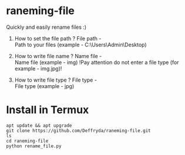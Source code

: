 # raneming-file
Quickly and easily rename files :)

1. How to set the file path ?
File path -    
Path to your files (example - C:\Users\Admin\Desktop)

2. How to write file name ?
Name file -    
Name file (example - img)    !Pay attention do not enter a file type (for example - img.jpg)!

3. How to write file type ?
File type -      
File type (example - jpg)

# Install in Termux
```
apt update && apt upgrade
git clone https://github.com/Deffryda/raneming-file.git
ls
cd raneming-file
python rename_file.py
```
